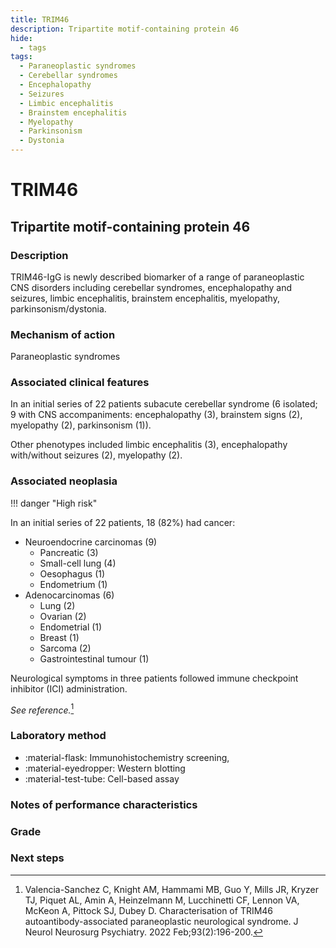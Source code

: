 ```yaml
---
title: TRIM46
description: Tripartite motif-containing protein 46
hide:
  - tags
tags:
  - Paraneoplastic syndromes
  - Cerebellar syndromes
  - Encephalopathy
  - Seizures
  - Limbic encephalitis
  - Brainstem encephalitis
  - Myelopathy
  - Parkinsonism
  - Dystonia
---
```


# TRIM46

## **Tripartite motif-containing protein 46**

### Description
TRIM46-IgG is newly described biomarker of a range of paraneoplastic CNS disorders  including cerebellar syndromes, encephalopathy and seizures, limbic encephalitis, brainstem encephalitis, myelopathy, parkinsonism/dystonia.

### Mechanism of action
Paraneoplastic syndromes

### Associated clinical features
In an initial series of 22 patients subacute cerebellar syndrome (6 isolated; 9 with CNS accompaniments: encephalopathy (3), brainstem signs (2), myelopathy (2), parkinsonism (1)). 

Other phenotypes included limbic encephalitis (3), encephalopathy with/without seizures (2), myelopathy (2). 

### Associated neoplasia
!!! danger "High risk"

In an initial series of 22 patients,  18 (82%) had cancer:

- Neuroendocrine carcinomas (9)
  * Pancreatic (3)
  * Small-cell lung (4)
  * Oesophagus (1)
  * Endometrium (1)
- Adenocarcinomas (6)
  * Lung (2)
  * Ovarian (2)
  * Endometrial (1)
  * Breast (1)
  * Sarcoma (2)
  * Gastrointestinal tumour (1)

Neurological symptoms in three patients followed immune checkpoint inhibitor (ICI) administration. 

*See reference.*[^1]

### Laboratory method
<div class="grid" markdown>

- :material-flask: Immunohistochemistry screening, 
- :material-eyedropper: Western blotting 
- :material-test-tube: Cell-based assay

</div>

### Notes of performance characteristics

### Grade

### Next steps


[^1]: Valencia-Sanchez C, Knight AM, Hammami MB, Guo Y, Mills JR, Kryzer TJ, Piquet AL, Amin A, Heinzelmann M, Lucchinetti CF, Lennon VA, McKeon A, Pittock SJ, Dubey D. Characterisation of TRIM46 autoantibody-associated paraneoplastic neurological syndrome. J Neurol Neurosurg Psychiatry. 2022 Feb;93(2):196-200. 
